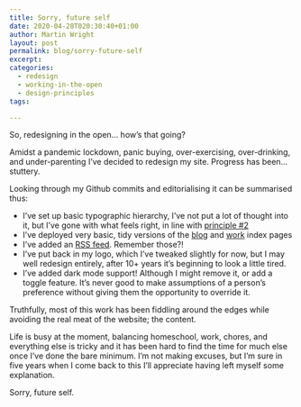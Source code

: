 ```yaml
---
title: Sorry, future self
date: 2020-04-28T020:30:40+01:00
author: Martin Wright
layout: post
permalink: blog/sorry-future-self
excerpt: 
categories:
  - redesign
  - working-in-the-open
  - design-principles
tags:

---
```


So, redesigning in the open… how’s that going?

Amidst a pandemic lockdown, panic buying, over-exercising, over-drinking, and under-parenting I’ve decided to redesign my site. Progress has been… stuttery.

Looking through my Github commits and editorialising it can be summarised thus:

* I’ve set up basic typographic hierarchy, I’ve not put a lot of thought into it, but I’ve gone with what feels right, in line with [principle #2](/2-go-with-gut-feeling-over-calculated-choices) 
* I’ve deployed very basic, tidy versions of the [blog](http://mynameismartin.com/blog/) and [work](http://mynameismartin.com/work) index pages
* I’ve added an [RSS feed](http://mynameismartin.com/feed.xml). Remember those?!
* I’ve put back in my logo, which I’ve tweaked slightly for now, but I may well redesign entirely, after 10+ years it’s beginning to look a little tired.
* I’ve added dark mode support! Although I might remove it, or add a toggle feature. It’s never good to make assumptions of a person’s preference  without giving them the opportunity to override it.

Truthfully, most of this work has been fiddling around the edges while avoiding the real meat of the website; the content. 

Life is busy at the moment, balancing homeschool, work, chores, and everything else is tricky and it has been hard to find the time for much else once I’ve done the bare minimum. I’m not making excuses, but I’m sure in five years when I come back to this I’ll appreciate having left myself some explanation. 

Sorry, future self.

